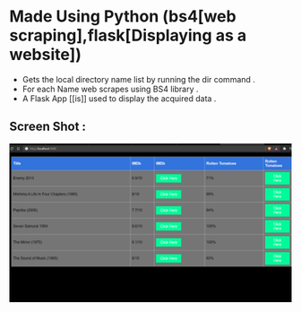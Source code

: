 # Made Using Python (bs4[web scraping],flask[Displaying as a website])

- Gets the local directory name list by running the dir command .
- For each Name web scrapes using BS4 library . 
- A Flask App [[is]] used to display the acquired data .


## Screen Shot : 
![Rel Schema](https://github.com/Joel-Marc/mvr/blob/main/sct1.png)
